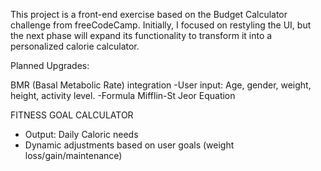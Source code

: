 This project is a front-end exercise based on the Budget Calculator challenge from freeCodeCamp.
Initially, I focused on restyling the UI, but the next phase will expand its functionality to transform it into a personalized calorie calculator.

Planned Upgrades:

BMR (Basal Metabolic Rate) integration
-User input: Age, gender, weight, height, activity level.
-Formula Mifflin-St Jeor Equation

FITNESS GOAL CALCULATOR
- Output:  Daily Caloric needs
- Dynamic adjustments based on user goals (weight loss/gain/maintenance)

